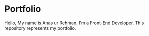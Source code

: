 # Portfolio
Hello, My name is Anas ur Rehman, I'm a Front-End Developer. This repository represents my portfolio.

